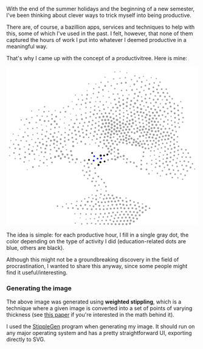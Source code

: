 ---
---

With the end of the summer holidays and the beginning of a new semester, I've been thinking about clever ways to trick myself into being productive.

There are, of course, a bazillion apps, services and techniques to help with this, some of which I've used in the past. I felt, however, that none of them captured the hours of work I put into whatever I deemed productive in a meaningful way.

That's why I came up with the concept of a productivitree. Here is mine:

![](/assets/productivitree.svg)

The idea is simple: for each productive hour, I fill in a single gray dot, the color depending on the type of activity I did (education-related dots are blue, others are black).

Although this might not be a groundbreaking discovery in the field of procrastination, I wanted to share this anyway, since some people might find it useful/interesting.

### Generating the image
The above image was generated using **weighted stippling**, which is a technique where a given image is converted into a set of points of varying thickness (see [this paper](https://mrl.cs.nyu.edu/~ajsecord/npar2002/npar2002_ajsecord_preprint.pdf) if you're interested in the math behind it).

I used the [StippleGen](https://www.evilmadscientist.com/2012/stipplegen-weighted-voronoi-stippling-and-tsp-paths-in-processing/) program when generating my image. It should run on any major operating system and has a pretty straightforward UI, exporting directly to SVG.
